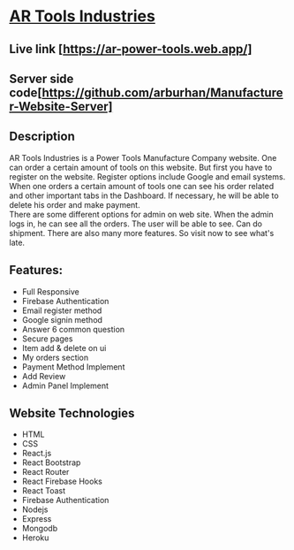 # [AR Tools Industries](https://ar-power-tools.web.app/)

## Live link [https://ar-power-tools.web.app/]
## Server side code[https://github.com/arburhan/Manufacturer-Website-Server]

## Description 
AR Tools Industries is a Power Tools Manufacture Company website. One can order a certain amount of tools on this website. But first you have to register on the website. Register options include Google and email systems. When one orders a certain amount of tools one can see his order related and other important tabs in the Dashboard. If necessary, he will be able to delete his order and make payment. <br/>
There are some different options for admin on web site. When the admin logs in, he can see all the orders. The user will be able to see. Can do shipment.
There are also many more features. So visit now to see what's late.

## Features:
- Full Responsive
- Firebase Authentication 
- Email register method
- Google signin method
- Answer 6 common question 
- Secure pages
- Item add & delete on ui
- My orders section
- Payment Method Implement
- Add Review
- Admin Panel Implement

## Website Technologies
- HTML
- CSS
- React.js
- React Bootstrap
- React Router
- React Firebase Hooks
- React Toast
- Firebase Authentication
- Nodejs
- Express
- Mongodb
- Heroku